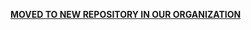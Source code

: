 **[MOVED TO NEW REPOSITORY IN OUR ORGANIZATION](https://github.com/Team-ToyoTech/Galactic-Manhunt)**
